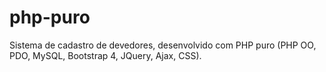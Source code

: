 # php-puro
Sistema de cadastro de devedores, desenvolvido com PHP puro (PHP OO, PDO, MySQL, Bootstrap 4, JQuery, Ajax, CSS).
